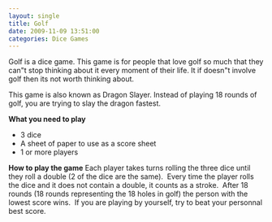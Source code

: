 ```yaml
---
layout: single
title: Golf
date: 2009-11-09 13:51:00
categories: Dice Games
---
```

Golf is a dice game.
This game is for people that love golf so much that they can&quot;t stop thinking about it every moment of their life.
It if doesn&quot;t involve golf then its not worth thinking about.

This game is also known as Dragon Slayer.  Instead of playing 18 rounds of golf, you are trying to slay the dragon fastest.

<strong>What you need to play</strong>
<ul>
	<li>3 dice</li>
	<li>A sheet of paper to use as a score sheet</li>
	<li>1 or more players</li>
</ul>
<strong>How to play the game</strong>
Each player takes turns rolling the three dice until they roll a double (2 of the dice are the same).  Every time the player rolls the dice and it does not contain a double, it counts as a stroke.  After 18 rounds (18 rounds representing the 18 holes in golf) the person with the lowest score wins.  If you are playing by yourself, try to beat your personnal best score.
